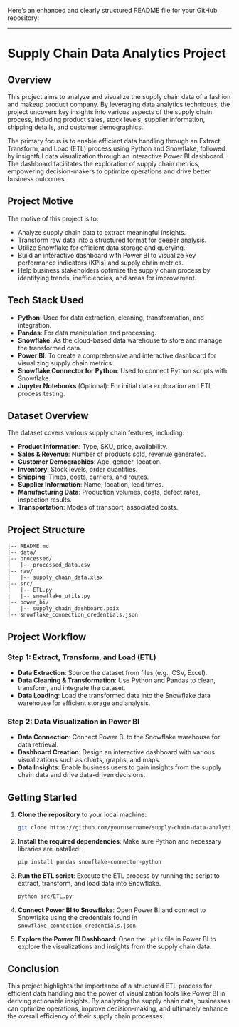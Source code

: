 Here’s an enhanced and clearly structured README file for your GitHub repository:

---

# Supply Chain Data Analytics Project

## Overview

This project aims to analyze and visualize the supply chain data of a fashion and makeup product company. By leveraging data analytics techniques, the project uncovers key insights into various aspects of the supply chain process, including product sales, stock levels, supplier information, shipping details, and customer demographics. 

The primary focus is to enable efficient data handling through an Extract, Transform, and Load (ETL) process using Python and Snowflake, followed by insightful data visualization through an interactive Power BI dashboard. The dashboard facilitates the exploration of supply chain metrics, empowering decision-makers to optimize operations and drive better business outcomes.

## Project Motive

The motive of this project is to:
- Analyze supply chain data to extract meaningful insights.
- Transform raw data into a structured format for deeper analysis.
- Utilize Snowflake for efficient data storage and querying.
- Build an interactive dashboard with Power BI to visualize key performance indicators (KPIs) and supply chain metrics.
- Help business stakeholders optimize the supply chain process by identifying trends, inefficiencies, and areas for improvement.

## Tech Stack Used

- **Python**: Used for data extraction, cleaning, transformation, and integration.
- **Pandas**: For data manipulation and processing.
- **Snowflake**: As the cloud-based data warehouse to store and manage the transformed data.
- **Power BI**: To create a comprehensive and interactive dashboard for visualizing supply chain metrics.
- **Snowflake Connector for Python**: Used to connect Python scripts with Snowflake.
- **Jupyter Notebooks** (Optional): For initial data exploration and ETL process testing.

## Dataset Overview

The dataset covers various supply chain features, including:
- **Product Information**: Type, SKU, price, availability.
- **Sales & Revenue**: Number of products sold, revenue generated.
- **Customer Demographics**: Age, gender, location.
- **Inventory**: Stock levels, order quantities.
- **Shipping**: Times, costs, carriers, and routes.
- **Supplier Information**: Name, location, lead times.
- **Manufacturing Data**: Production volumes, costs, defect rates, inspection results.
- **Transportation**: Modes of transport, associated costs.

## Project Structure

```
|-- README.md
|-- data/
|-- processed/
|   |-- processed_data.csv
|-- raw/
|   |-- supply_chain_data.xlsx
|-- src/
|   |-- ETL.py
|   |-- snowflake_utils.py
|-- power_bi/
|   |-- supply_chain_dashboard.pbix
|-- snowflake_connection_credentials.json
```

## Project Workflow

### Step 1: Extract, Transform, and Load (ETL)
- **Data Extraction**: Source the dataset from files (e.g., CSV, Excel).
- **Data Cleaning & Transformation**: Use Python and Pandas to clean, transform, and integrate the dataset.
- **Data Loading**: Load the transformed data into the Snowflake data warehouse for efficient storage and analysis.

### Step 2: Data Visualization in Power BI
- **Data Connection**: Connect Power BI to the Snowflake warehouse for data retrieval.
- **Dashboard Creation**: Design an interactive dashboard with various visualizations such as charts, graphs, and maps.
- **Data Insights**: Enable business users to gain insights from the supply chain data and drive data-driven decisions.

## Getting Started

1. **Clone the repository** to your local machine:
   ```bash
   git clone https://github.com/yourusername/supply-chain-data-analytics.git
   ```

2. **Install the required dependencies**:
   Make sure Python and necessary libraries are installed:
   ```bash
   pip install pandas snowflake-connector-python
   ```

3. **Run the ETL script**:
   Execute the ETL process by running the script to extract, transform, and load data into Snowflake.
   ```bash
   python src/ETL.py
   ```

4. **Connect Power BI to Snowflake**:
   Open Power BI and connect to Snowflake using the credentials found in `snowflake_connection_credentials.json`.

5. **Explore the Power BI Dashboard**:
   Open the `.pbix` file in Power BI to explore the visualizations and insights from the supply chain data.

## Conclusion

This project highlights the importance of a structured ETL process for efficient data handling and the power of visualization tools like Power BI in deriving actionable insights. By analyzing the supply chain data, businesses can optimize operations, improve decision-making, and ultimately enhance the overall efficiency of their supply chain processes.

